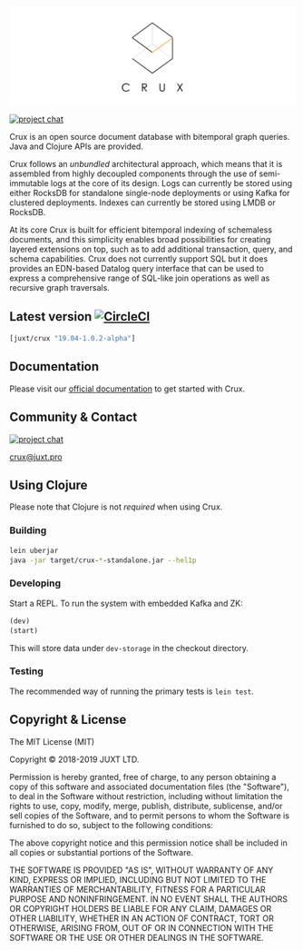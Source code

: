 <img alt="Crux" role="img" aria-label="Crux" src="./crux-logo.svg">

[![project chat](https://img.shields.io/badge/zulip-join_chat-brightgreen.svg)](https://juxt-oss.zulipchat.com/#narrow/stream/194466-crux)

Crux is an open source document database with bitemporal graph queries. Java
and Clojure APIs are provided.

Crux follows an _unbundled_ architectural approach, which means that it is
assembled from highly decoupled components through the use of semi-immutable
logs at the core of its design. Logs can currently be stored using either
RocksDB for standalone single-node deployments or using Kafka for clustered
deployments. Indexes can currently be stored using LMDB or RocksDB.

At its core Crux is built for efficient bitemporal indexing of schemaless
documents, and this simplicity enables broad possibilities for creating layered
extensions on top, such as to add additional transaction, query, and schema
capabilities. Crux does not currently support SQL but it does provides an
EDN-based Datalog query interface that can be used to express a comprehensive
range of SQL-like join operations as well as recursive graph traversals.

## Latest version [![CircleCI](https://circleci.com/gh/juxt/crux.svg?style=svg&circle-token=867b84b6d1b4dfff332773f771457349529aee8b)](https://circleci.com/gh/juxt/crux)

```clj
[juxt/crux "19.04-1.0.2-alpha"]
```

## Documentation

Please visit our [official documentation](https://juxt.pro/crux/docs/index.html) to get started with Crux.

## Community & Contact

[![project chat](https://img.shields.io/badge/zulip-join_chat-brightgreen.svg)](https://juxt-oss.zulipchat.com/#narrow/stream/194466-crux)

crux@juxt.pro

## Using Clojure

Please note that Clojure is not _required_ when using Crux.

### Building

``` sh
lein uberjar
java -jar target/crux-*-standalone.jar --hel1p
```

### Developing

Start a REPL. To run the system with embedded Kafka and ZK:

``` clojure
(dev)
(start)
```

This will store data under `dev-storage` in the checkout directory.

### Testing

The recommended way of running the primary tests is `lein test`.

## Copyright & License
The MIT License (MIT)

Copyright © 2018-2019 JUXT LTD.

Permission is hereby granted, free of charge, to any person obtaining a copy of this software and associated documentation files (the "Software"), to deal in the Software without restriction, including without limitation the rights to use, copy, modify, merge, publish, distribute, sublicense, and/or sell copies of the Software, and to permit persons to whom the Software is furnished to do so, subject to the following conditions:

The above copyright notice and this permission notice shall be included in all copies or substantial portions of the Software.

THE SOFTWARE IS PROVIDED "AS IS", WITHOUT WARRANTY OF ANY KIND, EXPRESS OR IMPLIED, INCLUDING BUT NOT LIMITED TO THE WARRANTIES OF MERCHANTABILITY, FITNESS FOR A PARTICULAR PURPOSE AND NONINFRINGEMENT. IN NO EVENT SHALL THE AUTHORS OR COPYRIGHT HOLDERS BE LIABLE FOR ANY CLAIM, DAMAGES OR OTHER LIABILITY, WHETHER IN AN ACTION OF CONTRACT, TORT OR OTHERWISE, ARISING FROM, OUT OF OR IN CONNECTION WITH THE SOFTWARE OR THE USE OR OTHER DEALINGS IN THE SOFTWARE.
